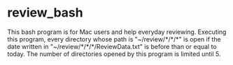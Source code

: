 # review_bash
  This bash program is for Mac users and help everyday reviewing.
  Executing this program, every directory whose path is "~/review/\*/\*/\*" is open if the date written in "~/review/\*/\*/\*/ReviewData.txt" is before than or equal to today.
  The number of directories opened by this program is limited until 5.
